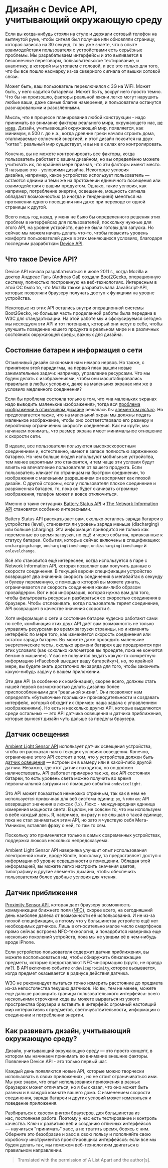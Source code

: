 # Дизайн с Device API, учитывающий окружающую среду

Если вы когда-нибудь стояли на стуле и держали сотовый телефон на вытянутой
руке, чтобы сигнал был получше или обновляли страницу, которая зависла на 30
секунд, то вы уже знаете, что в опыте взаимодействия пользователя с
устройствами есть серьёзные проблемы. Мы разрабатываем интерфейсы и это выливается в бесконечные переговоры, пользовательское тестирование, и аналитику, в которой мы утопаем с головой, и все это только для того, что бы все пошло насмарку из-за скверного сигнала от вышки сотовой связи.

Может быть, ваш пользователь переключился с 3G на WiFi. Может быть, у него садится
батарейка. Может быть, вокруг него просто темно. Что бы ни произошло, факторы реальной
жизни легко  могут нарушить любые ваши, даже самые благие намерения, и пользователи
останутся разочароваными и разозлёнными.

Мысль, что в процессе планирования любой конструкции - надо принимать во внимание факторы
реального мира, окружающего нас, [не нова][1]. Дизайн, учитывающий окружающий мир, появляется,
как минимум, в 500 г. до н.э., когда древние греки начали строить дома, отапливаемые солнечной
энергией, и этот дизайн покоится на двух "китах": реальный мир существует, и вы не в силах его
контролировать.

Конечно, вы не можете контролировать все факторы, когда пользователь работает с
вашим дизайном, но вы определённо можете учитывать их, по крайней мере признав,
что эти факторы имеют место. Я называю это - условиями дизайна. Некоторые
условия дизайна, например, какое устройство использует пользователь — остаются
одними и теми же на протяжении единичного посещения или взаимодействия с вашим
продуктом. Однако, такие условия, как например, потребление энергии, освещение,
мощность сигнала обладают возможностью (а иногда и тенденцией) меняться на
протяжении одного посещения или даже при переходе от одной страницы к другой.

Всего лишь год назад, у меня не было бы определенного решения этих проблем в интерфейсах для
пользователей, поскольку нужные для этого API, на уровне устройств, еще не были готовы для
запуска. Но сейчас мы можем начать делать что-то, чтобы повысить уровень
комфорта пользователей даже в этих меняющихся условиях, благодаря последним
разработкам [Device API][1].

## Что такое Device API?

Device API начала разрабатываться в июле 2011 г., когда Mozilla и доктор Андреас
Галь (Andreas Gal) создали [Boot2Gecko][3], операционную систему, полностью построенную
на веб-технологиях. Интересным в этой ОС было то, что Mozilla также разрабатывала
JavaScript-API, которые позволяли браузеру получать доступ к функциям на уровне устройства.

Некоторые из этих API остались внутри операционной системы Boot2Gecko, но большая часть
проделанной работы была передана в W3C для стандартизации. На этой работе мы и сфокусируемся
сегодня: мы исследуем эти API и тот потенциал, который они несут в себе, чтобы улучшить
поведение нашего продукта в реальном мире и в различных состояниях окружающей среды,
важных для дизайна.

## Состояние батареи и информация о сети

Отзывчивый дизайн сэкономил нам немало нервов. Но также, с принятием этой парадигмы, на
первый план вышли новые занимательные задачи: например, управление ресурсами. Что мы будем
делать с изображениями, чтобы они масштабировались правильно в любых условиях, даже на
маленьких экранах или же в условиях медленного соединения?

Если бы проблема состояла только в том, что «на маленьких экранах надо выводить маленькие
изображения», тогда вся [проблема изображений в отзывчивом дизайне][4] решалась бы
[элементом *picture*][5]. Но предполагается также, что на маленький экран мы должны подать
маленькое изображение, чтобы оно соответствовало его размеру и вероятному ограничению
скорости соединения. Как ни крути, мы начинаем понимать, что размер экрана имеет минимальное
отношение к скорости сети.

В идеале, все пользователи пользуются высокоскоростным соединением и, естественно, имеют
в запасе полностью заряженнкю батарею. Но чем больше людей используют мобильные
устройства, тем менее вероятным это становятся, и тем чаще эти условия будут
влиять на впечатление пользователя от вашего продукта. Если пользователь кликает по
страницам на быстром соединении, то изображения с маленьким разрешением он воспримет
как плохой дизайн. С другой стороны, если у пользователя плохое соединение и
разряженная батарея, то, пока он будет скачивать огромные изображения, телефон
может и вовсе отключиться.

Именно в таких ситуациях [Battery Status API][6] и [The Network Information API][7]
становятся особенно интересными.

Battery Status API рассказывает вам, сколько осталось заряда батареи в устройстве
(level), становится ли уровень заряда меньше (discharging) или больше (charging).
Эта информация приводится не только как переменные во время загрузки, но ещё и через
события, привязанные к статусу батареи. События, которые сейчас включены в спецификацию: `onchargingchange`, `onchargingtimechange`,
`ondischargingtimechange` и `onlevelchange`.

Всё это становится ещё интереснее, когда используется в паре с Network Information API,
которая позволяет вам получить данные о скорости соединения. В текущей версии спецификации
устройство возвращает два значения: скорость соединения в мегабайтах в секунду и булеву
переменную, с помощью которой вы можете узнать, ограничивается ли скорость соединения
каким-либо образом провайдером. Вот и вся информация, которая нужна вам для того, чтобы
фильтровать ресурсы и разбираться со скоростью соединения в браузере. Чтобы отслеживать,
когда пользователь теряет соединение, API возвращает в качестве значения скорости `0`.

Хотя информация о сети и состояние батареи чудесно работают сами по себе, комбинация этих
двух API даёт вам возможность не только управлять ресурсами во время загрузки страницы, но
и изменять интерфейс по мере того, как изменяется скорость соединения или остаток заряда
батареи. Вы можете даже проводить маленькие энергетические тесты, сколько времени батарея
еще продержится при этих условиях (как «сколько километров вы проедете, пока не кончится
бензин в машине»). У вас не получится выдать какую-то конкретную информацию («Facebook
выедает вашу батарейку»), но, по крайней мере, вы будете знать достаточно ли заряда для
того, чтобы закончить какую-нибудь задачу в вашем приложении.

Эти две API (а особенно их комбинация), скорее всего, должны стать нашей первой возможностью
делать дизайны более приспособленными для "реальной жизни". Они позволяют нам определять
«бутылочные горлышки» производительности и создавать интерфейс, который обходит их (пример:
наша задача с управлением изображениями). Но есть и несколько других API, которые выделяются
среди остальных — это API датчика освещения и датчика приближения, которые выносят дизайн чуть
дальше за пределы браузера.

## Датчик освещения

[Ambient Light Sensor API][8] использует датчик освещения устройства, чтобы он рассказал
нам о текущих условиях освещения. Конечно, ограничение этого API состоит в том,
что у устройства должен быть [датчик освещения][9] — встроен он в камеру или в какой-либо
другой датчик. Неважно, где этот датчик находится, но он должен наличествовать. API
работает примерно так же, как API состояния батареи, то есть уровень света можно получить
во время первоначальной загрузки и с помощью события `ondevicelight`.

Это API может показаться немножко странным, так как в нем не используется привычная для
веб система единиц: `px`, `%` или `em`; API возвращает значения в люксах (`lx`).
Люкс - международная единица измерения мощности света. В целом, не совсем то, что мы
используем в вебе каждый день. Я, например, ни разу и не слышал о такой единице, пока не
стал заниматься этим API, но зато я чувствую себя Мега-Умником,
вставляя фразу о ней, то там то сям.

Поскольку это применяется только в самых современных устройствах, поддержка
люксов несколько непредсказуема.

Ambient Light Sensor API наверняка улучшит опыт использования электронной книги,
вроде Kindle, поскольку, та предоставляет доступ к информации об уровне освещенности в
помещении. Обладая этой информацией, вы можете легко настроить значения цветов, типографику
и другие элементы дизайна, чтобы обеспечить пользователям более удобные условия для чтения.

## Датчик приближения

[Proximity Sensor API][10], которая дает браузеру возможность коммуникации ближнего поля
([NFC][11]), скорее всего, на сегодняшний день наиболее далека от возможности её использования.
И не из-за плохой спецификации, а потому что у большинства устройств ещё нет необходимых
датчиков. Лишь в относительно малое число смартфонов прямо сейчас встроена NFC-технология,
и понадобится наверняка еще несколько поколений устройств, пока мы не увидим
её в чем-нибудь вроде iPhone.

Если устройство пользователя содержит датчик приближения, вы можете воспользоваться им, чтобы
обнаружить близлежащие предметы, которые предоставляют NFC-информацию (круто, не правда ли?).
В API включено событие `ondeviceproximity`,которое вызывается, когда предмет оказывается в
радиусе действия датчика.

W3C не рекомендует пытаться точно измерить расстояние до предмета из-за непостоянства
текущих датчиков. Но вы, тем не менее, можете еще дальше расширить границы пользовательского
интерфейса: всего несколькими строчками кода вы можете вырваться из узкого пространства браузера
и вставить в интерфейс огромный настоящий мир интерактивных предметов, светочувствительности,
информации о соединении и потреблении энергии.

## Как развивать дизайн, учитывающий окружающую среду?

Дизайн, учитывающий окружающую среду — это просто концепт, в котором мы начинаем принимать
во внимание внешние факторы. Появление Device API - это только первый шаг.

Каждый день появляются новые API, которые можно творчески использовать в своих
приложениях , но не стоит ограничиваться ими. Мы уже знаем, что опыт
использования приложения в разных браузерах может отличаться, но я бы сказал,
что оно может быть разным и в каждой комнате вашего дома. С изменением скорости
соединения, заряда батареи и других условий может изменяться и поведение приложения.

Разбираться с хаосом внутри браузеров, для большинства из нас, постоянная работа. Поэтому
у нас есть тестирование и контроль качества. Ключ к развитию веб и созданию отличных
интерфейсов — научиться "принимать" хаос, а не тратить время, борясь с ним. Оберните это
безобразие и хаос в свою пользу и пополняйте свою коробочку инструментов
проектировщика интерфейсов: если все мы будем делать так,
мы поможем веб-технологиям двигаться в правильном направлении.

> Translated with the permission of A List Apart and the author[s].

[1]: http://en.wikipedia.org/wiki/Environmental_design "Дизайн, учитывающий окружающий мир"
[2]: http://dev.w3.org/2009/dap/ "Device API"
[3]: http://www.wired.com/gadgetlab/2012/05/hands-on-with-boot2gecko-the-mobile-os-built-entirely-on-web-standards/ "Boot2Gecko"
[4]: http://alistapart.com/article/responsive-images-how-they-almost-worked-and-what-we-need#Responsive%20Images:%20How%20They%20Almost%20Worked%20and%20What%20We%20Need "Проблема изображений в отзывчивом дизайне"
[5]: http://www.w3.org/community/respimg/2012/03/15/polyfilling-picture-without-the-overhead/ "Элементом picture"
[6]: http://www.w3.org/TR/battery-status/ "Battery Status API"
[7]: http://www.w3.org/TR/netinfo-api/ "The Network Information API"
[8]: http://www.w3.org/TR/ambient-light/ "Ambient Light Sensor API"
[9]: http://lists.w3.org/Archives/Public/public-device-apis/2012Aug/0084.html "Датчик освещения"
[10]: http://www.w3.org/TR/2012/WD-proximity-20120712/ "Proximity Sensor API"
[11]: http://ru.wikipedia.org/wiki/Near_Field_Communication "NFC"